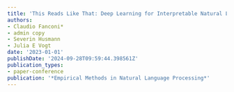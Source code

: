 ```yaml
---
title: 'This Reads Like That: Deep Learning for Interpretable Natural Language Processing'
authors:
- Claudio Fanconi*
- admin copy
- Severin Husmann
- Julia E Vogt
date: '2023-01-01'
publishDate: '2024-09-28T09:59:44.398561Z'
publication_types:
- paper-conference
publication: '*Empirical Methods in Natural Language Processing*'
---
```

